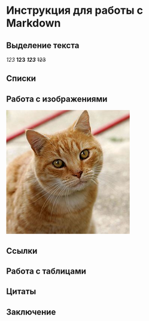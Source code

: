 # Инструкция для работы с Markdown
## Выделение текста
*123*
**123**
***123***
~~123~~
## Списки
## Работа с изображениями
![cat](Cat03.jpg)
## Ссылки
## Работа с таблицами
## Цитаты
## Заключение
